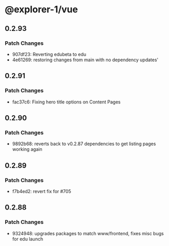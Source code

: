 # @explorer-1/vue

## 0.2.93

### Patch Changes

- 907df23: Reverting edubeta to edu
- 4e61269: restoring changes from main with no dependency updates'

## 0.2.91

### Patch Changes

- fac37c6: Fixing hero title options on Content Pages

## 0.2.90

### Patch Changes

- 9892b68: reverts back to v0.2.87 dependencies to get listing pages working again

## 0.2.89

### Patch Changes

- f7b4ed2: revert fix for #705

## 0.2.88

### Patch Changes

- 9324948: upgrades packages to match www/frontend, fixes misc bugs for edu launch

